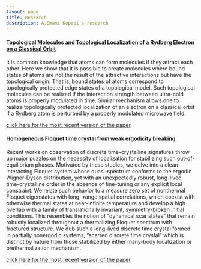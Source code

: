 ```yaml
---
layout: page
title: Research
description: A.Emami Kopaei's research
---
```

#### <u>Topological Molecules and Topological Localization of a Rydberg Electron on a Classical Orbit</u>
It is common knowledge that atoms can form molecules if they attract each other. Here we show that it is possible to create molecules where bound states of atoms are not the result of the attractive interactions but have the topological origin. That is, bound states of atoms correspond to topologically protected edge states of a topological model. Such topological molecules can be realized if the interaction strength between ultra-cold atoms is properly modulated in time. Similar mechanism allows one to realize topologically protected localization of an electron on a classical orbit if a Rydberg atom is perturbed by a properly modulated microwave field.


[click here for the most recent version of the paper](https://https://arxiv.org/abs/2201.10246)


#### <u>Homogeneous Floquet time crystal from weak ergodicity breaking</u>
Recent works on observation of discrete time-crystalline signatures throw up major puzzles on the necessity
of localization for stabilizing such out-of-equilibrium phases. Motivated by these studies, we delve into a
clean interacting Floquet system whose quasi-spectrum conforms to the ergodic Wigner-Dyson distribution,
yet with an unexpectedly robust, long-lived time-crystalline order in the absence of fine-tuning or any explicit
local constraint. We relate such behavior to a measure zero set of nonthermal Floquet eigenstates with long-
range spatial correlations, which coexist with otherwise thermal states at near-infinite temperature and develop
a high overlap with a family of translationally invariant, symmetry-broken initial conditions. This resembles
the notion of “dynamical scar states” that remain robustly localized throughout a thermalizing Floquet spectrum
with fractured structure. We dub such a long-lived discrete time crystal formed in partially nonergodic systems,
“scarred discrete time crystal” which is distinct by nature from those stabilized by either many-body localization
or prethermalization mechanism.

[click here for the most recent version of the paper](https://journals.aps.org/prb/abstract/10.1103/PhysRevB.102.224309)




<!--[click here for the most recent version of the paper]({{ BASE_PATH}}/pages/working_papers/sample-working-paper.pdf)-->




<!-- Note: this is how to write a comment in HTML. Everything in here won't show up on your webpage.-->

<!--
To increase the size of the title, use fewer # in front of the paper title.
To decrease the size of the title, use more #. 
To remove the italics, remove the * before and after the description
To remove the underline from the title, remove the <u> tags (<u> and </u>)
-->
